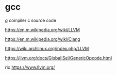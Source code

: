 # gcc

g compiler c source code






https://en.m.wikipedia.org/wiki/LLVM




https://en.m.wikipedia.org/wiki/Clang




https://wiki.archlinux.org/index.php/LLVM



https://llvm.org/docs/GlobalISel/GenericOpcode.html

rio
https://www.llvm.org/












